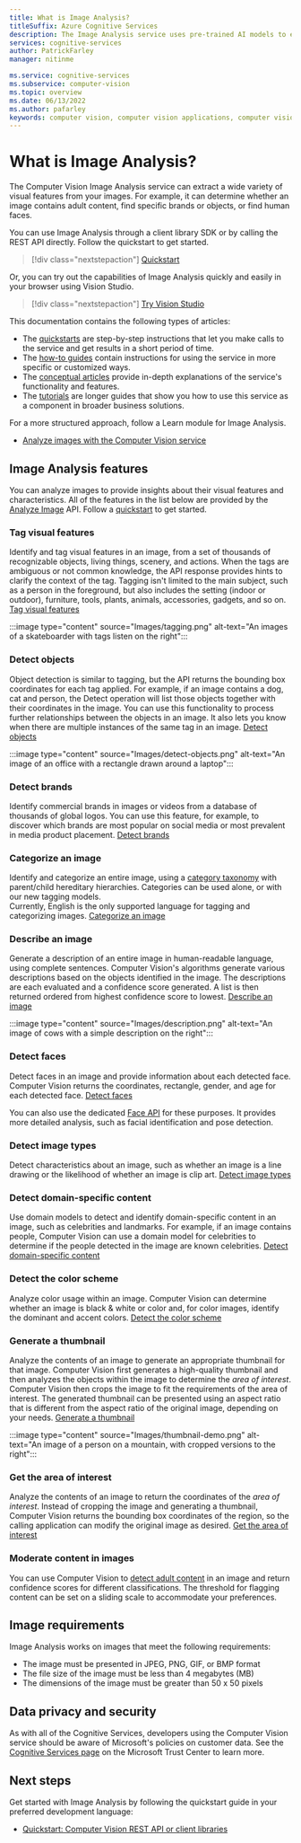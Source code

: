 ```yaml
---
title: What is Image Analysis?
titleSuffix: Azure Cognitive Services
description: The Image Analysis service uses pre-trained AI models to extract many different visual features from images. 
services: cognitive-services 
author: PatrickFarley
manager: nitinme

ms.service: cognitive-services 
ms.subservice: computer-vision 
ms.topic: overview
ms.date: 06/13/2022
ms.author: pafarley
keywords: computer vision, computer vision applications, computer vision service
---
```


# What is Image Analysis?

The Computer Vision Image Analysis service can extract a wide variety of visual features from your images. For example, it can determine whether an image contains adult content, find specific brands or objects, or find human faces.

You can use Image Analysis through a client library SDK or by calling the REST API directly. Follow the quickstart to get started.

> [!div class="nextstepaction"]
> [Quickstart](quickstarts-sdk/image-analysis-client-library.md)

Or, you can try out the capabilities of Image Analysis quickly and easily in your browser using Vision Studio.

> [!div class="nextstepaction"]
> [Try Vision Studio](https://portal.vision.cognitive.azure.com/)

This documentation contains the following types of articles:
* The [quickstarts](./quickstarts-sdk/image-analysis-client-library.md) are step-by-step instructions that let you make calls to the service and get results in a short period of time. 
* The [how-to guides](./how-to/call-analyze-image.md) contain instructions for using the service in more specific or customized ways.
* The [conceptual articles](concept-tagging-images.md) provide in-depth explanations of the service's functionality and features.
* The [tutorials](./tutorials/storage-lab-tutorial.md) are longer guides that show you how to use this service as a component in broader business solutions.

For a more structured approach, follow a Learn module for Image Analysis.
* [Analyze images with the Computer Vision service](/learn/modules/analyze-images-computer-vision/)

## Image Analysis features

You can analyze images to provide insights about their visual features and characteristics. All of the features in the list below are provided by the [Analyze Image](https://westcentralus.dev.cognitive.microsoft.com/docs/services/computer-vision-v3-2/operations/56f91f2e778daf14a499f21b) API. Follow a [quickstart](./quickstarts-sdk/image-analysis-client-library.md) to get started.


### Tag visual features

Identify and tag visual features in an image, from a set of thousands of recognizable objects, living things, scenery, and actions. When the tags are ambiguous or not common knowledge, the API response provides hints to clarify the context of the tag. Tagging isn't limited to the main subject, such as a person in the foreground, but also includes the setting (indoor or outdoor), furniture, tools, plants, animals, accessories, gadgets, and so on. [Tag visual features](concept-tagging-images.md)

:::image type="content" source="Images/tagging.png" alt-text="An images of a skateboarder with tags listen on the right":::


### Detect objects

Object detection is similar to tagging, but the API returns the bounding box coordinates for each tag applied. For example, if an image contains a dog, cat and person, the Detect operation will list those objects together with their coordinates in the image. You can use this functionality to process further relationships between the objects in an image. It also lets you know when there are multiple instances of the same tag in an image. [Detect objects](concept-object-detection.md)

:::image type="content" source="Images/detect-objects.png" alt-text="An image of an office with a rectangle drawn around a laptop":::


### Detect brands

Identify commercial brands in images or videos from a database of thousands of global logos. You can use this feature, for example, to discover which brands are most popular on social media or most prevalent in media product placement. [Detect brands](concept-brand-detection.md)

### Categorize an image

Identify and categorize an entire image, using a [category taxonomy](Category-Taxonomy.md) with parent/child hereditary hierarchies. Categories can be used alone, or with our new tagging models.<br/>Currently, English is the only supported language for tagging and categorizing images. [Categorize an image](concept-categorizing-images.md)

### Describe an image

Generate a description of an entire image in human-readable language, using complete sentences. Computer Vision's algorithms generate various descriptions based on the objects identified in the image. The descriptions are each evaluated and a confidence score generated. A list is then returned ordered from highest confidence score to lowest. [Describe an image](concept-describing-images.md)

:::image type="content" source="Images/description.png" alt-text="An image of cows with a simple description on the right":::

### Detect faces

Detect faces in an image and provide information about each detected face. Computer Vision returns the coordinates, rectangle, gender, and age for each detected face. [Detect faces](concept-detecting-faces.md)

You can also use the dedicated [Face API](./index-identity.yml) for these purposes. It provides more detailed analysis, such as facial identification and pose detection.

### Detect image types

Detect characteristics about an image, such as whether an image is a line drawing or the likelihood of whether an image is clip art. [Detect image types](concept-detecting-image-types.md)

### Detect domain-specific content

Use domain models to detect and identify domain-specific content in an image, such as celebrities and landmarks. For example, if an image contains people, Computer Vision can use a domain model for celebrities to determine if the people detected in the image are known celebrities. [Detect domain-specific content](concept-detecting-domain-content.md)

### Detect the color scheme

Analyze color usage within an image. Computer Vision can determine whether an image is black & white or color and, for color images, identify the dominant and accent colors. [Detect the color scheme](concept-detecting-color-schemes.md)



### Generate a thumbnail

Analyze the contents of an image to generate an appropriate thumbnail for that image. Computer Vision first generates a high-quality thumbnail and then analyzes the objects within the image to determine the *area of interest*. Computer Vision then crops the image to fit the requirements of the area of interest. The generated thumbnail can be presented using an aspect ratio that is different from the aspect ratio of the original image, depending on your needs. [Generate a thumbnail](concept-generating-thumbnails.md)

:::image type="content" source="Images/thumbnail-demo.png" alt-text="An image of a person on a mountain, with cropped versions to the right":::


### Get the area of interest

Analyze the contents of an image to return the coordinates of the *area of interest*. Instead of cropping the image and generating a thumbnail, Computer Vision returns the bounding box coordinates of the region, so the calling application can modify the original image as desired. [Get the area of interest](concept-generating-thumbnails.md#area-of-interest)

### Moderate content in images

You can use Computer Vision to [detect adult content](concept-detecting-adult-content.md) in an image and return confidence scores for different classifications. The threshold for flagging content can be set on a sliding scale to accommodate your preferences.

## Image requirements

Image Analysis works on images that meet the following requirements:

- The image must be presented in JPEG, PNG, GIF, or BMP format
- The file size of the image must be less than 4 megabytes (MB)
- The dimensions of the image must be greater than 50 x 50 pixels

## Data privacy and security

As with all of the Cognitive Services, developers using the Computer Vision service should be aware of Microsoft's policies on customer data. See the [Cognitive Services page](https://www.microsoft.com/trustcenter/cloudservices/cognitiveservices) on the Microsoft Trust Center to learn more.

## Next steps

Get started with Image Analysis by following the quickstart guide in your preferred development language:

- [Quickstart: Computer Vision REST API or client libraries](./quickstarts-sdk/image-analysis-client-library.md)
